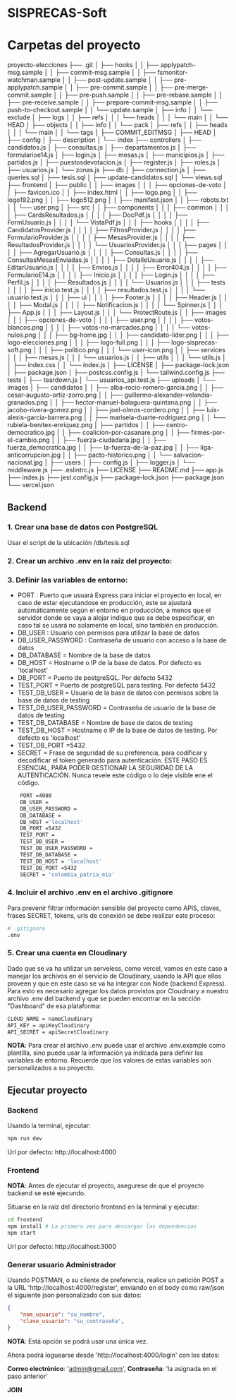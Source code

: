 # SISPRECAS-Soft

# Carpetas del proyecto

proyecto-elecciones
├── .git
│  ├── hooks
│  │  ├── applypatch-msg.sample
│  │  ├── commit-msg.sample
│  │  ├── fsmonitor-watchman.sample
│  │  ├── post-update.sample
│  │  ├── pre-applypatch.sample
│  │  ├── pre-commit.sample
│  │  ├── pre-merge-commit.sample
│  │  ├── pre-push.sample
│  │  ├── pre-rebase.sample
│  │  ├── pre-receive.sample
│  │  ├── prepare-commit-msg.sample
│  │  ├── push-to-checkout.sample
│  │  └── update.sample
│  ├── info
│  │  └── exclude
│  ├── logs
│  │  ├── refs
│  │  │  └── heads
│  │  │     └── main
│  │  └── HEAD
│  ├── objects
│  │  ├── info
│  │  └── pack
│  ├── refs
│  │  ├── heads
│  │  │  └── main
│  │  └── tags
│  ├── COMMIT_EDITMSG
│  ├── HEAD
│  ├── config
│  ├── description
│  └── index
├── controllers
│  ├── candidatos.js
│  ├── consultas.js
│  ├── departamentos.js
│  ├── formularioe14.js
│  ├── login.js
│  ├── mesas.js
│  ├── municipios.js
│  ├── partidos.js
│  ├── puestosdevotacion.js
│  ├── register.js
│  ├── roles.js
│  ├── usuarios.js
│  └── zonas.js
├── db
│  ├── connection.js
│  ├── queries.sql
│  ├── tesis.sql
│  ├── update-candidatos.sql
│  └── views.sql
├── frontend
│  ├── public
│  │  ├── images
│  │  │  ├── opciones-de-voto
│  │  ├── favicon.ico
│  │  ├── index.html
│  │  ├── logo.png
│  │  ├── logo192.png
│  │  ├── logo512.png
│  │  ├── manifest.json
│  │  ├── robots.txt
│  │  └── user.png
│  ├── src
│  │  ├── components
│  │  │  ├── common
│  │  │  │  ├── CardsResultados.js
│  │  │  │  ├── DocPdf.js
│  │  │  │  ├── FormUsuario.js
│  │  │  │  └── VistaPdf.js
│  │  │  ├── hooks
│  │  │  │  ├── CandidatosProvider.js
│  │  │  │  ├── FiltrosProvider.js
│  │  │  │  ├── FormularioProvider.js
│  │  │  │  ├── MesasProvider.js
│  │  │  │  ├── ResultadosProvider.js
│  │  │  │  └── UsuariosProvider.js
│  │  │  ├── pages
│  │  │  │  ├── AgregarUsuario.js
│  │  │  │  ├── Consultas.js
│  │  │  │  ├── ConsultasMesasEnviadas.js
│  │  │  │  ├── DetalleUsuario.js
│  │  │  │  ├── EditarUsuario.js
│  │  │  │  ├── Envios.js
│  │  │  │  ├── Error404.js
│  │  │  │  ├── FormularioE14.js
│  │  │  │  ├── Inicio.js
│  │  │  │  ├── Login.js
│  │  │  │  ├── Perfil.js
│  │  │  │  ├── Resultados.js
│  │  │  │  └── Usuarios.js
│  │  │  ├── tests
│  │  │  │  ├── inicio.test.js
│  │  │  │  ├── resultados.test.js
│  │  │  │  └── usuario.test.js
│  │  │  ├── ui
│  │  │  │  ├── Footer.js
│  │  │  │  ├── Header.js
│  │  │  │  ├── Modal.js
│  │  │  │  ├── Notificacion.js
│  │  │  │  └── Spinner.js
│  │  │  ├── App.js
│  │  │  ├── Layout.js
│  │  │  └── ProtectRoute.js
│  │  ├── images
│  │  │  ├── opciones-de-voto
│  │  │  │  ├── user.png
│  │  │  │  ├── votos-blancos.png
│  │  │  │  ├── votos-no-marcados.png
│  │  │  │  └── votos-nulos.png
│  │  │  ├── bg-home.jpg
│  │  │  ├── candidato-lider.png
│  │  │  ├── logo-elecciones.png
│  │  │  ├── logo-full.png
│  │  │  ├── logo-sisprecas-soft.png
│  │  │  ├── politico.png
│  │  │  └── user-icon.png
│  │  ├── services
│  │  │  ├── mesas.js
│  │  │  └── usuarios.js
│  │  ├── utils
│  │  │  └── utils.js
│  │  ├── index.css
│  │  └── index.js
│  ├── LICENSE
│  ├── package-lock.json
│  ├── package.json
│  ├── postcss.config.js
│  └── tailwind.config.js
├── tests
│  ├── teardown.js
│  └── usuarios_api.test.js
├── uploads
│  └── images
│     ├── candidatos
│     │  ├── alba-rocio-romero-garcia.png
│     │  ├── cesar-augusto-ortiz-zorro.png
│     │  ├── guillermo-alexander-velandia-granados.png
│     │  ├── hector-manuel-balaguera-quintana.png
│     │  ├── jacobo-rivera-gomez.png
│     │  ├── joel-olmos-cordero.png
│     │  ├── luis-alexis-garcia-barrera.png
│     │  ├── marisela-duarte-rodriguez.png
│     │  └── rubiela-benitex-enriquez.png
│     ├── partidos
│     │  ├── centro-democratico.jpg
│     │  ├── coalicion-por-casanare.png
│     │  ├── firmes-por-el-cambio.png
│     │  ├── fuerza-ciudadana.jpg
│     │  ├── fuerza_democratica.jpg
│     │  ├── la-fuerza-de-la-paz.jpg
│     │  ├── liga-anticorrupcion.jpg
│     │  ├── pacto-historico.png
│     │  └── salvacion-nacional.jpg
│     ├── users
│  ├── config.js
│  ├── logger.js
│  └── middleware.js
├──  .eslintrc.js
├── LICENSE
├── README.md
├── app.js
├── index.js
├── jest.config.js
├── package-lock.json
├── package.json
└── vercel.json



## Backend

### 1. Crear una base de datos con PostgreSQL

Usar el script de la ubicación /db/tesis.sql

### 2. Crear un archivo .env en la raíz del proyecto:

### 3. Definir las variables de entorno:

- PORT : Puerto que usuará Express para iniciar el proyecto en local, en caso de estar ejecutandose en producción, este se ajustará automáticamente según el entorno en producción, a menos que el servidor donde se vaya a alojar indique que se debe especificar, en caso tal se usará no solamente en local, sino también en producción.
- DB_USER : Usuario con permisos para utilizar la base de datos
- DB_USER_PASSWORD : Contraseña de usuario con acceso a la base de datos
- DB_DATABASE = Nombre de la base de datos
- DB_HOST = Hostname o IP de la base de datos. Por defecto es 'localhost'
- DB_PORT = Puerto de postgreSQL. Por defecto 5432
- TEST_PORT = Puerto de postgreSQL para testing. Por defecto 5432
- TEST_DB_USER = Usuario de la base de datos con permisos sobre la base de datos de testing
- TEST_DB_USER_PASSWORD = Contraseña de usuario de la base de datos de testing
- TEST_DB_DATABASE = Nombre de base de datos de testing
- TEST_DB_HOST = Hostname o IP de la base de datos de testing. Por defecto es 'localhost'
- TEST_DB_PORT =5432
- SECRET = Frase de seguridad de su preferencia, para codificar y decodificar el token generado para autenticación. ESTE PASO ES ESENCIAL, PARA PODER GESTIONAR LA SEGURIDAD DE LA AUTENTICACIÓN. Nunca revele este código o lo deje visible ene el código. 

```bash
    PORT =4000
    DB_USER =
    DB_USER_PASSWORD =
    DB_DATABASE =
    DB_HOST ='localhost'
    DB_PORT =5432
    TEST_PORT =
    TEST_DB_USER =
    TEST_DB_USER_PASSWORD = 
    TEST_DB_DATABASE =
    TEST_DB_HOST = 'localhost'
    TEST_DB_PORT =5432
    SECRET = 'colombia_patria_mia'
```

### 4. Incluir el archivo .env en el archivo .gitignore

Para prevenir filtrar información sensible del proyecto como APIS, claves, frases SECRET, tokens, urls de conexión se debe realizar este proceso:

```bash
# .gitignore
.env
```

### 5. Crear una cuenta en Cloudinary

Dado que se va ha utilizar un serveless, como vercel, vamos en este caso a manejar los archivos en el servicio de Cloudinary, usando la API que ellos proveen y que en este caso se va ha integrar con Node (backend Express). Para esto es necesario agregar los datos provistos por Cloudinary a nuestro archivo .env del backend y que se pueden encontrar en la sección "Dashboard" de esa plataforma:

```bash
CLOUD_NAME = nameCloudinary 
API_KEY = apiKeyCloudinary
API_SECRET = apiSecretCloudinary 
```

**NOTA**: Para crear el archivo .env puede usar el archivo .env.example como plantilla, sino puede usar la información ya indicada para definir las variables de entorno. Recuerde que los valores de estas variables son personalizados a su proyecto.

## Ejecutar proyecto

### Backend

Usando la terminal, ejecutar:

```bash
npm run dev
```

Url por defecto: http://localhost:4000



### Frontend

**NOTA**: Antes de ejecutar el proyecto, asegurese de que el proyecto backend se esté ejecundo.

Situarse en la raiz del directorio frontend en la terminal y ejecutar:

```bash
cd frontend
npm install # La primera vez para descargar las dependencias
npm start 
```

Url por defecto: http://localhost:3000

### Generar usuario Administrador

Usando POSTMAN, o su cliente de preferencia, realice un petición POST a la URL 'http://localhost:4000/register', enviando en el body como raw/json el siguiente json personalizado con sus datos:

```JSON
{
    "nom_usuario": "su_nombre",
    "clave_usuario": "su_contraseña",
}
```

**NOTA**: Está opción se podrá usar una única vez.

Ahora podrá loguearse desde 'http://localhost:4000/login' con los datos:

**Correo electrónico**: 'admin@gmail.com',
**Contraseña**: 'la asignada en el paso anterior'

**JOIN**
